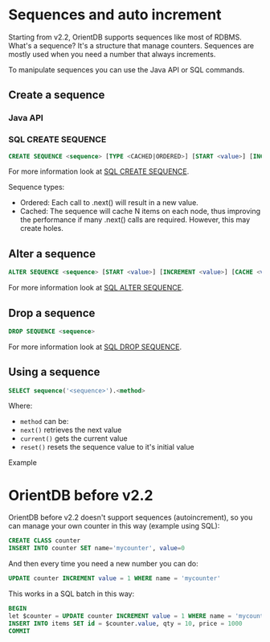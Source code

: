 # Sequences and auto increment
Starting from v2.2, OrientDB supports sequences like most of RDBMS. What's a sequence? It's a structure that manage counters. Sequences are mostly used when you need a number that always increments.

To manipulate sequences you can use the Java API or SQL commands.

## Create a sequence
### Java API
### SQL CREATE SEQUENCE
```sql
CREATE SEQUENCE <sequence> [TYPE <CACHED|ORDERED>] [START <value>] [INCREMENT <value>] [CACHE <value>]
```

For more information look at [SQL CREATE SEQUENCE](SQL-Create-Sequence.md).

Sequence types:
 * Ordered: Each call to .next() will result in a new value.
 * Cached: The sequence will cache N items on each node, thus improving the performance if many .next() calls are required. 
However, this may create holes.

## Alter a sequence
```sql
ALTER SEQUENCE <sequence> [START <value>] [INCREMENT <value>] [CACHE <value>]
```

For more information look at [SQL ALTER SEQUENCE](SQL-Alter-Sequence.md).


## Drop a sequence
```sql
DROP SEQUENCE <sequence>
```

For more information look at [SQL DROP SEQUENCE](SQL-Drop-Sequence.md).

## Using a sequence
```sql
SELECT sequence('<sequence>').<method>
```
Where:
- `method` can be:
 - `next()` retrieves the next value
 - `current()` gets the current value
 - `reset()` resets the sequence value to it's initial value

Example

# OrientDB before v2.2

OrientDB before v2.2 doesn't support sequences (autoincrement), so you can manage your own counter in this way (example using SQL):

```sql
CREATE CLASS counter
INSERT INTO counter SET name='mycounter', value=0
```

And then every time you need a new number you can do:

```sql
UPDATE counter INCREMENT value = 1 WHERE name = 'mycounter'
```

This works in a SQL batch in this way:

```sql
BEGIN
let $counter = UPDATE counter INCREMENT value = 1 WHERE name = 'mycounter' return after
INSERT INTO items SET id = $counter.value, qty = 10, price = 1000
COMMIT
```

